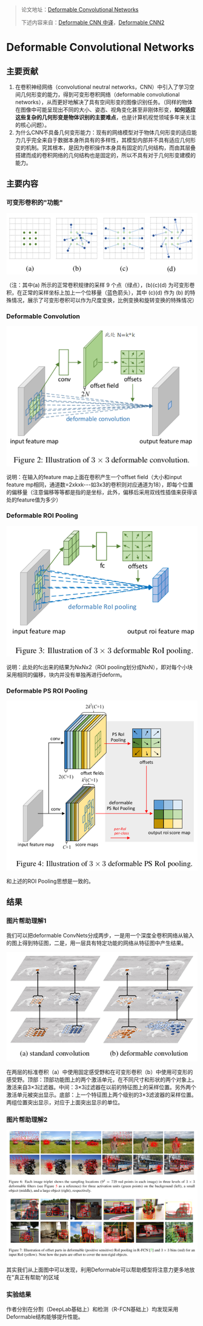 > 论文地址：[Deformable Convolutional Networks](https://arxiv.org/pdf/1703.06211.pdf)
>
> 下述内容来自：[Deformable CNN 中译](https://www.jianshu.com/p/940d21c79aa3)，[Deformable CNN2](https://www.zhihu.com/question/57493889)

# Deformable Convolutional Networks

## 主要贡献

1. 在卷积神经网络（convolutional neutral networks，CNN）中引入了学习空间几何形变的能力，得到可变形卷积网络（deformable convolutional networks），从而更好地解决了具有空间形变的图像识别任务。（同样的物体在图像中可能呈现出不同的大小、姿态、视角变化甚至非刚体形变，**如何适应这些复杂的几何形变是物体识别的主要难点**，也是计算机视觉领域多年来关注的核心问题）。
2. 为什么CNN不具备几何变形能力：现有的网络模型对于物体几何形变的适应能力几乎完全来自于数据本身所具有的多样性，其模型内部并不具有适应几何形变的机制。究其根本，是因为卷积操作本身具有固定的几何结构，而由其层叠搭建而成的卷积网络的几何结构也是固定的，所以不具有对于几何形变建模的能力。

## 主要内容

### 可变形卷积的"功能"

![](png/def1.png)

（注：其中(a) 所示的正常卷积规律的采样 9 个点（绿点），(b)(c)(d) 为可变形卷积，在正常的采样坐标上加上一个位移量（蓝色箭头），其中 (c)(d) 作为 (b) 的特殊情况，展示了可变形卷积可以作为尺度变换，比例变换和旋转变换的特殊情况）

### Deformable Convolution

![](png/def2.png)

说明：在输入的feature map上面在卷积产生一个offset field（大小和input feature mp相同，通道数=2xkxk---如3x3的卷积则对应通道为18），即每个位置的偏移量（注意偏移等等都是指的是坐标，此外，偏移后采用双线性插值来获得该处的feature值为多少）

### Deformable ROI Pooling

![](png/def3.png)

说明：此处的fc出来的结果为NxNx2（ROI pooling划分成NxN），即对每个小块采用相同的偏移，块内并没有单独再进行deform。

### Deformable PS ROI Pooling

![](png/def4.png)

和上述的ROI Pooling思想是一致的。

## 结果

### 图片帮助理解1

我们可以把deformable ConvNets分成两步，一是用一个深度全卷积网络从输入的图上得到特征图，二是，用一层具有特定功能的网络从特征图中产生结果。

![](png/def5.png)

在两层的标准卷积（a）中使用固定感受野和在可变形卷积（b）中使用可变形的感受野。顶部：顶部功能图上的两个激活单元，在不同尺寸和形状的两个对象上。激活来自3×3过滤器。中间：3×3过滤器在以前的特征图上的采样位置。另外两个激活单元被突出显示。底部：上一个特征图上两个级别的3×3滤波器的采样位置。两组位置突出显示，对应于上面突出显示的单位。

### 图片帮助理解2 

![](png/def6.png)

其实我们从上面图中可以发现，利用Deformable可以帮助模型将注意力更多地放在"真正有帮助"的区域

### 实验结果

作者分别在分割（DeepLab基础上）和检测（R-FCN基础上）均发现采用Deformable结构能够提升性能。